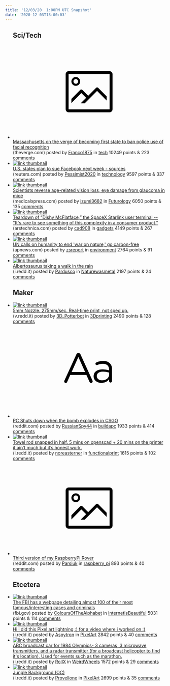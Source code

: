 ```yaml
---
title: '12/03/20  1:00PM UTC Snapshot'
date: '2020-12-03T13:00:03'
---
```

<ul>
<h2>Sci/Tech</h2>

<li><a href='https://www.theverge.com/2020/12/2/22094902/massachusetts-facial-recognition-ban-bill-vote-passed-police-reform'><svg version='1.1' viewBox='-34 -14 104 64' preserveAspectRatio='xMidYMid meet' xmlns='http://www.w3.org/2000/svg' xmlns:xlink='http://www.w3.org/1999/xlink'>
    <title>link thumbnail</title>
    <path d='M32,4H4A2,2,0,0,0,2,6V30a2,2,0,0,0,2,2H32a2,2,0,0,0,2-2V6A2,2,0,0,0,32,4ZM4,30V6H32V30Z'></path>
    <path d='M8.92,14a3,3,0,1,0-3-3A3,3,0,0,0,8.92,14Zm0-4.6A1.6,1.6,0,1,1,7.33,11,1.6,1.6,0,0,1,8.92,9.41Z'></path>
    <path d='M22.78,15.37l-5.4,5.4-4-4a1,1,0,0,0-1.41,0L5.92,22.9v2.83l6.79-6.79L16,22.18l-3.75,3.75H15l8.45-8.45L30,24V21.18l-5.81-5.81A1,1,0,0,0,22.78,15.37Z'></path>
    </svg></a><div><div class='linkTitle'><a href='https://www.theverge.com/2020/12/2/22094902/massachusetts-facial-recognition-ban-bill-vote-passed-police-reform'>Massachusetts on the verge of becoming first state to ban police use of facial recognition</a></div>(theverge.com) posted by <a href='https://www.reddit.com/user/Franco1875'>Franco1875</a> in <a href='https://www.reddit.com/r/tech'>tech</a> 10249 points & 223 <a href='https://www.reddit.com/r/tech/comments/k5je9y/massachusetts_on_the_verge_of_becoming_first/'>comments</a></div></li>

<li><a href='https://www.reuters.com/article/us-tech-antitrust-facebook-idUSKBN28C3HO'><img src='https://b.thumbs.redditmedia.com/yvUGTuZvYesAP-r_VJOrFBC7_sEiTJPxfE0B462raRQ.jpg' alt='link thumbnail'></a><div><div class='linkTitle'><a href='https://www.reuters.com/article/us-tech-antitrust-facebook-idUSKBN28C3HO'>U.S. states plan to sue Facebook next week - sources</a></div>(reuters.com) posted by <a href='https://www.reddit.com/user/Pessimist2020'>Pessimist2020</a> in <a href='https://www.reddit.com/r/technology'>technology</a> 9597 points & 337 <a href='https://www.reddit.com/r/technology/comments/k5licf/us_states_plan_to_sue_facebook_next_week_sources/'>comments</a></div></li>

<li><a href='https://medicalxpress.com/news/2020-12-scientists-reverse-age-related-vision-loss.html'><img src='https://b.thumbs.redditmedia.com/Gj8hhDJdRtXgFoR436byoeF-PdMnXez6jX4XIH8FiFo.jpg' alt='link thumbnail'></a><div><div class='linkTitle'><a href='https://medicalxpress.com/news/2020-12-scientists-reverse-age-related-vision-loss.html'>Scientists reverse age-related vision loss, eye damage from glaucoma in mice</a></div>(medicalxpress.com) posted by <a href='https://www.reddit.com/user/izumi3682'>izumi3682</a> in <a href='https://www.reddit.com/r/Futurology'>Futurology</a> 6050 points & 135 <a href='https://www.reddit.com/r/Futurology/comments/k5li5y/scientists_reverse_agerelated_vision_loss_eye/'>comments</a></div></li>

<li><a href='https://arstechnica.com/information-technology/2020/12/teardown-of-dishy-mcflatface-the-spacex-starlink-user-terminal/'><img src='https://a.thumbs.redditmedia.com/DQwXrbH3_Dhktos8EGJQ4wjldrybsQMJjsM-4QH_5F4.jpg' alt='link thumbnail'></a><div><div class='linkTitle'><a href='https://arstechnica.com/information-technology/2020/12/teardown-of-dishy-mcflatface-the-spacex-starlink-user-terminal/'>Teardown of “Dishy McFlatface,” the SpaceX Starlink user terminal -- "It's rare to see something of this complexity in a consumer product."</a></div>(arstechnica.com) posted by <a href='https://www.reddit.com/user/cad908'>cad908</a> in <a href='https://www.reddit.com/r/gadgets'>gadgets</a> 4149 points & 267 <a href='https://www.reddit.com/r/gadgets/comments/k5c9cc/teardown_of_dishy_mcflatface_the_spacex_starlink/'>comments</a></div></li>

<li><a href='https://apnews.com/article/d144cda34053abbd0758e22d9ff8f7c6'><img src='https://b.thumbs.redditmedia.com/PqGbtEvoVV_eRMH0DifziCgSQqz5MJq27HsW4pbPyts.jpg' alt='link thumbnail'></a><div><div class='linkTitle'><a href='https://apnews.com/article/d144cda34053abbd0758e22d9ff8f7c6'>UN calls on humanity to end 'war on nature,' go carbon-free</a></div>(apnews.com) posted by <a href='https://www.reddit.com/user/zsreport'>zsreport</a> in <a href='https://www.reddit.com/r/environment'>environment</a> 2764 points & 91 <a href='https://www.reddit.com/r/environment/comments/k5bhyq/un_calls_on_humanity_to_end_war_on_nature_go/'>comments</a></div></li>

<li><a href='https://i.redd.it/qirr6knycu261.jpg'><img src='https://b.thumbs.redditmedia.com/wMQUAkR9tkaefuJiDritB3-SQG3DlyBs_YtHT4ZUvzA.jpg' alt='link thumbnail'></a><div><div class='linkTitle'><a href='https://i.redd.it/qirr6knycu261.jpg'>Albertosaurus taking a walk in the rain</a></div>(i.redd.it) posted by <a href='https://www.reddit.com/user/Pardusco'>Pardusco</a> in <a href='https://www.reddit.com/r/Naturewasmetal'>Naturewasmetal</a> 2197 points & 24 <a href='https://www.reddit.com/r/Naturewasmetal/comments/k5itw9/albertosaurus_taking_a_walk_in_the_rain/'>comments</a></div></li>

<h2>Maker</h2>

<li><a href='https://v.redd.it/68lfe449qt261'><img src='https://b.thumbs.redditmedia.com/W_iaQBpeSEyhF1_6QqgPag6w3iVBIVa5klvbimLKFNQ.jpg' alt='link thumbnail'></a><div><div class='linkTitle'><a href='https://v.redd.it/68lfe449qt261'>5mm Nozzle. 275mm/sec. Real-time print, not sped up.</a></div>(v.redd.it) posted by <a href='https://www.reddit.com/user/3D_Potterbot'>3D_Potterbot</a> in <a href='https://www.reddit.com/r/3Dprinting'>3Dprinting</a> 2490 points & 128 <a href='https://www.reddit.com/r/3Dprinting/comments/k5g5m0/5mm_nozzle_275mmsec_realtime_print_not_sped_up/'>comments</a></div></li>

<li><a href='https://www.reddit.com/r/buildapc/comments/k59cjm/pc_shuts_down_when_the_bomb_explodes_in_csgo/'><svg version='1.1' viewBox='-34 -12 104 64' preserveAspectRatio='xMidYMid slice' xmlns='http://www.w3.org/2000/svg' xmlns:xlink='http://www.w3.org/1999/xlink'>
    <title>text link thumbnail</title>
    <path d='M12.19,8.84a1.45,1.45,0,0,0-1.4-1h-.12a1.46,1.46,0,0,0-1.42,1L1.14,26.56a1.29,1.29,0,0,0-.14.59,1,1,0,0,0,1,1,1.12,1.12,0,0,0,1.08-.77l2.08-4.65h11l2.08,4.59a1.24,1.24,0,0,0,1.12.83,1.08,1.08,0,0,0,1.08-1.08,1.64,1.64,0,0,0-.14-.57ZM6.08,20.71l4.59-10.22,4.6,10.22Z'>
    </path>
    <path d='M32.24,14.78A6.35,6.35,0,0,0,27.6,13.2a11.36,11.36,0,0,0-4.7,1,1,1,0,0,0-.58.89,1,1,0,0,0,.94.92,1.23,1.23,0,0,0,.39-.08,8.87,8.87,0,0,1,3.72-.81c2.7,0,4.28,1.33,4.28,3.92v.5a15.29,15.29,0,0,0-4.42-.61c-3.64,0-6.14,1.61-6.14,4.64v.05c0,2.95,2.7,4.48,5.37,4.48a6.29,6.29,0,0,0,5.19-2.48V26.9a1,1,0,0,0,1,1,1,1,0,0,0,1-1.06V19A5.71,5.71,0,0,0,32.24,14.78Zm-.56,7.7c0,2.28-2.17,3.89-4.81,3.89-1.94,0-3.61-1.06-3.61-2.86v-.06c0-1.8,1.5-3,4.2-3a15.2,15.2,0,0,1,4.22.61Z'>
    </path>
    </svg></a><div><div class='linkTitle'><a href='https://www.reddit.com/r/buildapc/comments/k59cjm/pc_shuts_down_when_the_bomb_explodes_in_csgo/'>PC Shuts down when the bomb explodes in CSGO</a></div>(reddit.com) posted by <a href='https://www.reddit.com/user/RussianSpy44'>RussianSpy44</a> in <a href='https://www.reddit.com/r/buildapc'>buildapc</a> 1933 points & 414 <a href='https://www.reddit.com/r/buildapc/comments/k59cjm/pc_shuts_down_when_the_bomb_explodes_in_csgo/'>comments</a></div></li>

<li><a href='https://i.redd.it/vwslqpslat261.jpg'><img src='https://a.thumbs.redditmedia.com/-OMMLlKl9-Mdm6ataJPJZ7dlQ2DuhCASS5cXb_htwr4.jpg' alt='link thumbnail'></a><div><div class='linkTitle'><a href='https://i.redd.it/vwslqpslat261.jpg'>Towel rod snapped in half. 5 mins on openscad + 20 mins on the printer it ain’t much but it’s honest work.</a></div>(i.redd.it) posted by <a href='https://www.reddit.com/user/noreasterner'>noreasterner</a> in <a href='https://www.reddit.com/r/functionalprint'>functionalprint</a> 1615 points & 102 <a href='https://www.reddit.com/r/functionalprint/comments/k5e8hc/towel_rod_snapped_in_half_5_mins_on_openscad_20/'>comments</a></div></li>

<li><a href='https://www.reddit.com/gallery/k5h7wi'><svg version='1.1' viewBox='-34 -14 104 64' preserveAspectRatio='xMidYMid meet' xmlns='http://www.w3.org/2000/svg' xmlns:xlink='http://www.w3.org/1999/xlink'>
    <title>link thumbnail</title>
    <path d='M32,4H4A2,2,0,0,0,2,6V30a2,2,0,0,0,2,2H32a2,2,0,0,0,2-2V6A2,2,0,0,0,32,4ZM4,30V6H32V30Z'></path>
    <path d='M8.92,14a3,3,0,1,0-3-3A3,3,0,0,0,8.92,14Zm0-4.6A1.6,1.6,0,1,1,7.33,11,1.6,1.6,0,0,1,8.92,9.41Z'></path>
    <path d='M22.78,15.37l-5.4,5.4-4-4a1,1,0,0,0-1.41,0L5.92,22.9v2.83l6.79-6.79L16,22.18l-3.75,3.75H15l8.45-8.45L30,24V21.18l-5.81-5.81A1,1,0,0,0,22.78,15.37Z'></path>
    </svg></a><div><div class='linkTitle'><a href='https://www.reddit.com/gallery/k5h7wi'>Third version of my RaspberryPi Rover</a></div>(reddit.com) posted by <a href='https://www.reddit.com/user/Parsiuk'>Parsiuk</a> in <a href='https://www.reddit.com/r/raspberry_pi'>raspberry_pi</a> 893 points & 40 <a href='https://www.reddit.com/r/raspberry_pi/comments/k5h7wi/third_version_of_my_raspberrypi_rover/'>comments</a></div></li>

<h2>Etcetera</h2>

<li><a href='https://www.fbi.gov/history/famous-cases'><img src='https://b.thumbs.redditmedia.com/BOtKELxbPx6p8_UahfNTnIHpRMdMzhjmPoH1WtBOvIo.jpg' alt='link thumbnail'></a><div><div class='linkTitle'><a href='https://www.fbi.gov/history/famous-cases'>The FBI has a webpage detailing almost 100 of their most famous/interesting cases and criminals</a></div>(fbi.gov) posted by <a href='https://www.reddit.com/user/ColoursOfTheAlphabet'>ColoursOfTheAlphabet</a> in <a href='https://www.reddit.com/r/InternetIsBeautiful'>InternetIsBeautiful</a> 5031 points & 114 <a href='https://www.reddit.com/r/InternetIsBeautiful/comments/k5jvt1/the_fbi_has_a_webpage_detailing_almost_100_of/'>comments</a></div></li>

<li><a href='https://i.redd.it/usworv404u261.gif'><img src='https://b.thumbs.redditmedia.com/mwaNm6P3JfjQCMRZ_mGrDm4G_idgjPlSEVgTLOwk5PU.jpg' alt='link thumbnail'></a><div><div class='linkTitle'><a href='https://i.redd.it/usworv404u261.gif'>Hi i did this Pixel art lightning :) for a video where i worked on :)</a></div>(i.redd.it) posted by <a href='https://www.reddit.com/user/Aspytron'>Aspytron</a> in <a href='https://www.reddit.com/r/PixelArt'>PixelArt</a> 2842 points & 40 <a href='https://www.reddit.com/r/PixelArt/comments/k5hsf3/hi_i_did_this_pixel_art_lightning_for_a_video/'>comments</a></div></li>

<li><a href='https://i.redd.it/gsiuyoxhet261.jpg'><img src='https://b.thumbs.redditmedia.com/h4u8oxWH9FjNBTCkuI75Lm03hknbKtgPPqcLgt8xjAw.jpg' alt='link thumbnail'></a><div><div class='linkTitle'><a href='https://i.redd.it/gsiuyoxhet261.jpg'>ABC broadcast car for 1984 Olympics- 3 cameras, 3 microwave transmitters, and a radar transmitter (for a broadcast helicopter to find it's location). Used for events such as the marathon.</a></div>(i.redd.it) posted by <a href='https://www.reddit.com/user/RollX'>RollX</a> in <a href='https://www.reddit.com/r/WeirdWheels'>WeirdWheels</a> 1572 points & 29 <a href='https://www.reddit.com/r/WeirdWheels/comments/k5er7q/abc_broadcast_car_for_1984_olympics_3_cameras_3/'>comments</a></div></li>

<li><a href='https://i.redd.it/fnw8iuknds261.png'><img src='https://b.thumbs.redditmedia.com/c6gfO4grU75DhOpzLnjpTF4_Wmpyb4uUJY-6VKSZppw.jpg' alt='link thumbnail'></a><div><div class='linkTitle'><a href='https://i.redd.it/fnw8iuknds261.png'>Jungle Background (OC)</a></div>(i.redd.it) posted by <a href='https://www.reddit.com/user/Provellone'>Provellone</a> in <a href='https://www.reddit.com/r/PixelArt'>PixelArt</a> 2699 points & 35 <a href='https://www.reddit.com/r/PixelArt/comments/k5aim8/jungle_background_oc/'>comments</a></div></li>

</ul>
